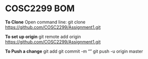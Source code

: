 COSC2299 BOM
============

**To Clone**
Open command line:
git clone https://github.com/COSC2299/Assignment1.git

**To set up origin**
git remote add origin https://github.com/COSC2299/Assignment1.git

**To Push a change**
git add <Filename>
git commit -m “<message>”
git push -u origin master